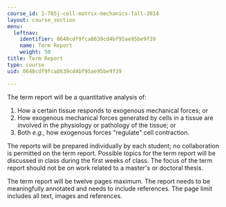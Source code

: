 ```yaml
---
course_id: 2-785j-cell-matrix-mechanics-fall-2014
layout: course_section
menu:
  leftnav:
    identifier: 0648cdf9fca8639cd4bf95ae95be9f39
    name: Term Report
    weight: 50
title: Term Report
type: course
uid: 0648cdf9fca8639cd4bf95ae95be9f39

---
```


The term report will be a quantitative analysis of:

1.  How a certain tissue responds to exogenous mechanical forces; or
2.  How exogenous mechanical forces generated by cells in a tissue are involved in the physiology or pathology of the tissue; or
3.  Both _e.g_., how exogenous forces "regulate" cell contraction.

The reports will be prepared individually by each student; no collaboration is permitted on the term report. Possible topics for the term report will be discussed in class during the first weeks of class. The focus of the term report should not be on work related to a master's or doctoral thesis.

The term report will be twelve pages maximum. The report needs to be meaningfully annotated and needs to include references. The page limit includes all text, images and references.